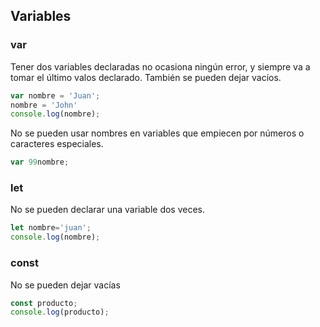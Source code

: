 ## Variables

### var
Tener dos variables declaradas no ocasiona ningún error, y siempre va a tomar el último valos declarado. También se pueden dejar vacíos.
```javascript
var nombre = 'Juan';
nombre = 'John'
console.log(nombre);
```
No se pueden usar nombres en variables que empiecen por números o caracteres especiales.
```javascript
var 99nombre;
```

### let
No se pueden declarar una variable dos veces.
```javascript
let nombre='juan';
console.log(nombre);
```

### const
No se pueden dejar vacías
```javascript
const producto;
console.log(producto);
```